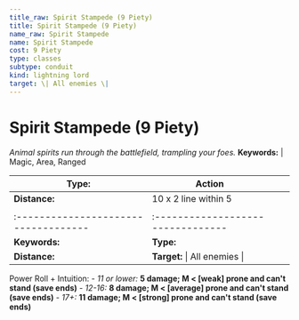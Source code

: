 ```yaml
---
title_raw: Spirit Stampede (9 Piety)
title: Spirit Stampede (9 Piety)
name_raw: Spirit Stampede
name: Spirit Stampede
cost: 9 Piety
type: classes
subtype: conduit
kind: lightning lord
target: \| All enemies \|
---
```


# Spirit Stampede (9 Piety)

*Animal spirits run through the battlefield, trampling your foes.* **Keywords:** | Magic, Area, Ranged

| **Type:**                            | Action                            |     |     |
| ------------------------------------ | --------------------------------- | --- | --- |
| **Distance:**                        | 10 x 2 line within 5              |     |     |
|                                      |                                   |     |     |
| :----------------------------------- | :-------------------------------- |     |     |
| **Keywords:**                        | **Type:**                         |     |     |
| **Distance:**                        | **Target:** \| All enemies \|     |     |     |

Power Roll + Intuition: - *11 or lower:* **5 damage; M \< \[weak\] prone and can't stand (save ends)** - *12-16:* **8 damage; M \< \[average\] prone and can't stand (save ends)** - *17+:* **11 damage; M \< \[strong\] prone and can't stand (save ends)**
